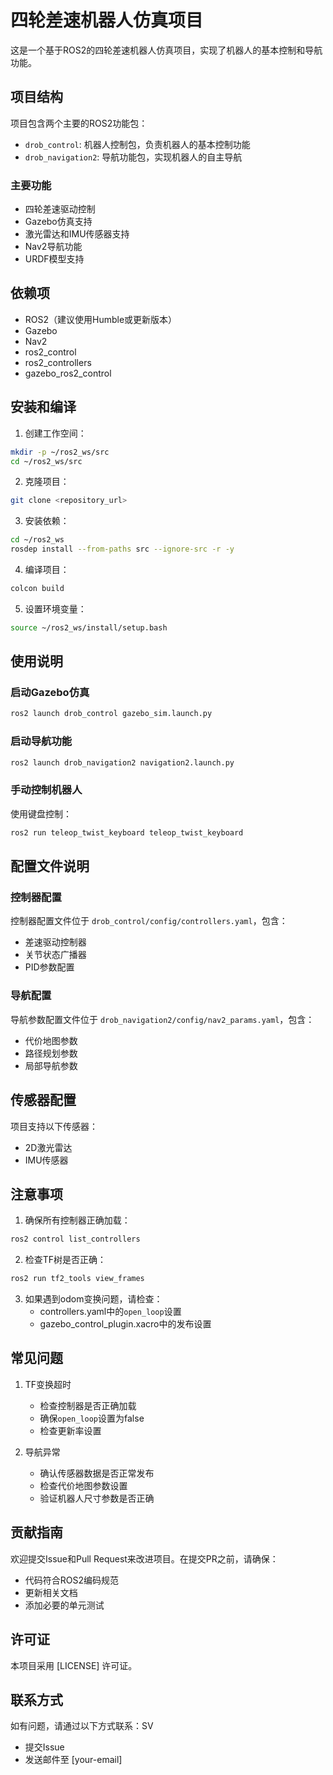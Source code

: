 # 四轮差速机器人仿真项目

这是一个基于ROS2的四轮差速机器人仿真项目，实现了机器人的基本控制和导航功能。

## 项目结构

项目包含两个主要的ROS2功能包：

- `drob_control`: 机器人控制包，负责机器人的基本控制功能
- `drob_navigation2`: 导航功能包，实现机器人的自主导航

### 主要功能

- 四轮差速驱动控制
- Gazebo仿真支持
- 激光雷达和IMU传感器支持
- Nav2导航功能
- URDF模型支持

## 依赖项

- ROS2（建议使用Humble或更新版本）
- Gazebo
- Nav2
- ros2_control
- ros2_controllers
- gazebo_ros2_control

## 安装和编译

1. 创建工作空间：
```bash
mkdir -p ~/ros2_ws/src
cd ~/ros2_ws/src
```

2. 克隆项目：
```bash
git clone <repository_url>
```

3. 安装依赖：
```bash
cd ~/ros2_ws
rosdep install --from-paths src --ignore-src -r -y
```

4. 编译项目：
```bash
colcon build
```

5. 设置环境变量：
```bash
source ~/ros2_ws/install/setup.bash
```

## 使用说明

### 启动Gazebo仿真

```bash
ros2 launch drob_control gazebo_sim.launch.py
```

### 启动导航功能

```bash
ros2 launch drob_navigation2 navigation2.launch.py
```

### 手动控制机器人

使用键盘控制：
```bash
ros2 run teleop_twist_keyboard teleop_twist_keyboard
```

## 配置文件说明

### 控制器配置

控制器配置文件位于 `drob_control/config/controllers.yaml`，包含：
- 差速驱动控制器
- 关节状态广播器
- PID参数配置

### 导航配置

导航参数配置文件位于 `drob_navigation2/config/nav2_params.yaml`，包含：
- 代价地图参数
- 路径规划参数
- 局部导航参数

## 传感器配置

项目支持以下传感器：
- 2D激光雷达
- IMU传感器

## 注意事项

1. 确保所有控制器正确加载：
```bash
ros2 control list_controllers
```

2. 检查TF树是否正确：
```bash
ros2 run tf2_tools view_frames
```

3. 如果遇到odom变换问题，请检查：
   - controllers.yaml中的`open_loop`设置
   - gazebo_control_plugin.xacro中的发布设置

## 常见问题

1. TF变换超时
   - 检查控制器是否正确加载
   - 确保`open_loop`设置为false
   - 检查更新率设置

2. 导航异常
   - 确认传感器数据是否正常发布
   - 检查代价地图参数设置
   - 验证机器人尺寸参数是否正确

## 贡献指南

欢迎提交Issue和Pull Request来改进项目。在提交PR之前，请确保：
- 代码符合ROS2编码规范
- 更新相关文档
- 添加必要的单元测试

## 许可证

本项目采用 [LICENSE] 许可证。

## 联系方式

如有问题，请通过以下方式联系：SV
- 提交Issue
- 发送邮件至 [your-email]